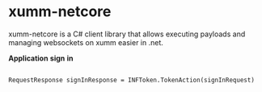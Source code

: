 # xumm-netcore

xumm-netcore is a C# client library that allows executing payloads and managing websockets on xumm easier in .net.

**Application** **sign** **in** 

```

RequestResponse signInResponse = INFToken.TokenAction(signInRequest)
```
